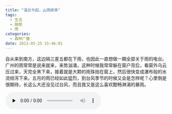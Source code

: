 ```yaml
---
title: "溪云乍起，山雨欲来"
tags:
  - 生活
  - 随想
  - 雨
categories:
  - 森林广播
date: 2013-05-25 15:46:01
---
```


自从来到南方，这边隔三差五都在下雨，也因此一直想做一期全部关于雨的电台。广州的雨常常是说来就来，来势汹涌，这种时候我常常躲在窗户背后，看窗外乌云压过来，天完全黑下来，接着就是大颗的雨珠拍在窗上，然后很快变成瀑布般的水流倾泻下来。五月的雨已经如此猛烈，到台风季节的时候又会是怎样呢？心里倒是很期待，长这么大还没见过台风，而且我又是这么喜欢酣畅淋漓的暴雨。   

<audio id="audio" controls="" preload="none">
  <source id="mp3" src="http://www.coletree.com/radio/coletree_radio_054.mp3">
</audio>